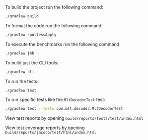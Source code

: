 
To build the project run the following command:
````bash
./gradlew build
````

To format the code run the following command:
````bash
./gradlew spotlessApply
````

To execute the benchmarks run the following command:
````bash
./gradlew jmh
````

To build just the CLI tools:
````bash
./gradlew cli
````

To run the tests:
````bash
./gradlew test
````

To run specific tests like the `MltDecoderTest` test:
````bash
./gradlew test --tests com.mlt.decoder.MltDecoderTest
````

View test reports by opening `build/reports/tests/test/index.html`

View test coverage reports by opening `build/reports/jacoco/test/html/index.html`
